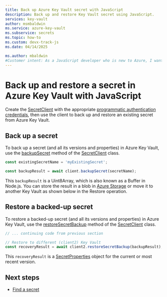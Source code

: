 ```yaml
---
title: Back up Azure Key Vault secret with JavaScript
description: Back up and restore Key Vault secret using JavaScript. 
services: key-vault
author: msmbaldwin
ms.service: azure-key-vault
ms.subservice: secrets
ms.topic: how-to
ms.custom: devx-track-js
ms.date: 04/14/2025

ms.author: mbaldwin
#Customer intent: As a JavaScript developer who is new to Azure, I want to backup a secret from the Key Vault with the SDK.
---
```

# Back up and restore a secret in Azure Key Vault with JavaScript

Create the [SecretClient](/javascript/api/@azure/keyvault-secrets/secretclient) with the appropriate [programmatic authentication credentials](javascript-developer-guide-get-started.md#authorize-access-and-connect-to-key-vault), then use the client to back up and restore an existing secret from Azure Key Vault.

## Back up a secret

To back up a secret (and all its versions and properties) in Azure Key Vault, use the [backupSecret](/javascript/api/@azure/keyvault-secrets/secretclient#@azure-keyvault-secrets-secretclient-backupsecret) method of the [SecretClient](/javascript/api/@azure/keyvault-secrets/secretclient) class. 

```javascript
const existingSecretName = 'myExistingSecret';

const backupResult = await client.backupSecret(secretName);
```

This `backupResult` is a Uint8Array, which is also known as a Buffer in Node.js. You can store the result in a blob in [Azure Storage](/azure/storage) or move it to another Key Vault as shown below in the Restore operation.

## Restore a backed-up secret

To restore a backed-up secret (and all its versions and properties) in Azure Key Vault, use the [restoreSecretBackup](/javascript/api/@azure/keyvault-secrets/secretclient#@azure-keyvault-secrets-secretclient-restoresecretbackup) method of the [SecretClient](/javascript/api/@azure/keyvault-secrets/secretclient) class. 

```javascript
// ... continuing code from previous section

// Restore to different (client2) Key Vault
const recoveryResult = await client2.restoreSecretBackup(backupResult);
```

This `recoveryResult` is a [SecretProperties](/javascript/api/@azure/keyvault-secrets/secretproperties) object for the current or most recent version. 

## Next steps

* [Find a secret](javascript-developer-guide-find-secret.md)